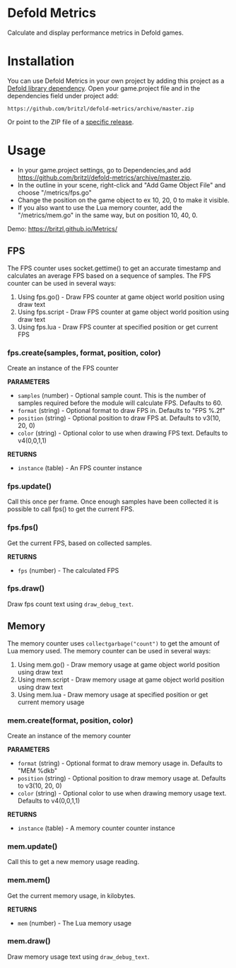 # Defold Metrics
Calculate and display performance metrics in Defold games.


# Installation
You can use Defold Metrics in your own project by adding this project as a [Defold library dependency](http://www.defold.com/manuals/libraries/). Open your game.project file and in the dependencies field under project add:

	https://github.com/britzl/defold-metrics/archive/master.zip

Or point to the ZIP file of a [specific release](https://github.com/britzl/defold-metrics/releases).


# Usage
* In your game.project settings, go to Dependencies,and add https://github.com/britzl/defold-metrics/archive/master.zip.
* In the outline in your scene, right-click and "Add Game Object File" and choose "/metrics/fps.go"
* Change the position on the game object to ex 10, 20, 0 to make it visible.
* If you also want to use the Lua memory counter, add the "/metrics/mem.go" in the same way, but on position 10, 40, 0.

Demo: https://britzl.github.io/Metrics/


## FPS
The FPS counter uses socket.gettime() to get an accurate timestamp and calculates an average FPS based on a sequence of samples. The FPS counter can be used in several ways:

1. Using fps.go() - Draw FPS counter at game object world position using draw text
2. Using fps.script - Draw FPS counter at game object world position using draw text
3. Using fps.lua - Draw FPS counter at specified position or get current FPS


### fps.create(samples, format, position, color)
Create an instance of the FPS counter

**PARAMETERS**
* `samples` (number) - Optional sample count. This is the number of samples required before the module will calculate FPS. Defaults to 60.
* `format` (string) - Optional format to draw FPS in. Defaults to "FPS %.2f"
* `position` (string) - Optional position to draw FPS at. Defaults to v3(10, 20, 0)
* `color` (string) - Optional color to use when drawing FPS text. Defaults to v4(0,0,1,1)

**RETURNS**
* `instance` (table) - An FPS counter instance


### fps.update()
Call this once per frame. Once enough samples have been collected it is possible to call fps() to get the current FPS.


### fps.fps()
Get the current FPS, based on collected samples.

**RETURNS**
* `fps` (number) - The calculated FPS


### fps.draw()
Draw fps count text using `draw_debug_text`.



## Memory
The memory counter uses `collectgarbage("count")` to get the amount of Lua memory used. The memory counter can be used in several ways:

1. Using mem.go() - Draw memory usage at game object world position using draw text
2. Using mem.script - Draw memory usage at game object world position using draw text
3. Using mem.lua - Draw memory usage at specified position or get current memory usage


### mem.create(format, position, color)
Create an instance of the memory counter

**PARAMETERS**
* `format` (string) - Optional format to draw memory usage in. Defaults to "MEM %dkb"
* `position` (string) - Optional position to draw memory usage at. Defaults to v3(10, 20, 0)
* `color` (string) - Optional color to use when drawing memory usage text. Defaults to v4(0,0,1,1)

**RETURNS**
* `instance` (table) - A memory counter counter instance


### mem.update()
Call this to get a new memory usage reading.


### mem.mem()
Get the current memory usage, in kilobytes.

**RETURNS**
* `mem` (number) - The Lua memory usage


### mem.draw()
Draw memory usage text using `draw_debug_text`.
